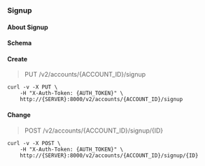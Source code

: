 ### Signup

#### About Signup

#### Schema



#### Create

> PUT /v2/accounts/{ACCOUNT_ID}/signup

```curl
curl -v -X PUT \
    -H "X-Auth-Token: {AUTH_TOKEN}" \
    http://{SERVER}:8000/v2/accounts/{ACCOUNT_ID}/signup
```

#### Change

> POST /v2/accounts/{ACCOUNT_ID}/signup/{ID}

```curl
curl -v -X POST \
    -H "X-Auth-Token: {AUTH_TOKEN}" \
    http://{SERVER}:8000/v2/accounts/{ACCOUNT_ID}/signup/{ID}
```

